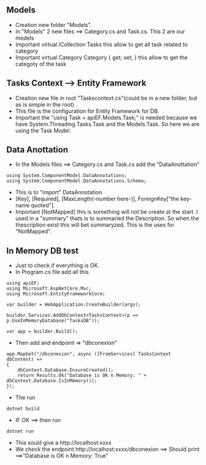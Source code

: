 

## Models
- Creation new folder "Models".
- In "Models" 2 new files ==> Category.cs and Task.cs. This 2 are our models
- Important virtual ICollection<Task> Tasks this allow to get all task related to category
- Important virtual Category Category { get; set; } this allow to get the categoty of the task


## Tasks Context --> Entity Framework
- Creation new file in root "Taskscontext.cs"(could be in a new folder, but as is simple in the root) .
- This file is the configuration for Entity Framework for DB. 
- Important the "using Task = apiEF.Models.Task;" is needed because we have System.Threading.Tasks.Task and the Models.Task. So here we are using the Task Model.


## Data Anottation
- In the Models files ==> Category.cs and Task.cs add the "DataAnottation"
````
using System.ComponentModel.DataAnnotations;
using System.ComponentModel.DataAnnotations.Schema;
````
- This is to "import" DataAnnotation
- [Key], [Required], [MaxLength(-number here-)], ForeignKey["the key-name quoted"].
- Important [NotMapped] this is something will not be create at the start. I used in a "summary" thats is to summaried the Description. So when the thescription exist this will bet summaryzed. This is the uses for "NotMapped".


## In Memory DB test
- Just to check if everything is OK.
- In Program.cs file add all this
```
using apiEF;
using Microsoft.AspNetCore.Mvc;
using Microsoft.EntityFrameworkCore;

var builder = WebApplication.CreateBuilder(args);

builder.Services.AddDbContext<TasksContext>(p => p.UseInMemoryDatabase("TasksDB"));

var app = builder.Build();
```
- Then add and endpoint => "dbconexion"
````
app.MapGet("/dbconexion", async ([FromServices] TasksContext dbContext) =>
{
    dbContext.Database.EnsureCreated();
    return Results.Ok("Database is OK n Memory: " + dbContext.Database.IsInMemory());
});
````
- The run
```
dotnet build
```
- IF OK ==> then run
```
dotnet run
````
- This sould give a http://localhost:xxxx
- We check the endpoint http://localhost:xxxx/dbconexion ==> Should print ==>"Database is OK n Memory: True"